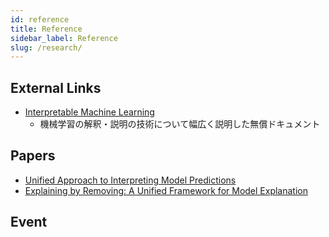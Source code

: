 ```yaml
---
id: reference
title: Reference
sidebar_label: Reference
slug: /research/
---
```


## External Links
- [Interpretable Machine Learning](https://christophm.github.io/interpretable-ml-book/)
    - 機械学習の解釈・説明の技術について幅広く説明した無償ドキュメント

## Papers
- [Unified Approach to Interpreting Model Predictions](https://arxiv.org/abs/1705.07874)
- [Explaining by Removing: A Unified Framework for Model Explanation](https://arxiv.org/abs/2011.14878)
## Event